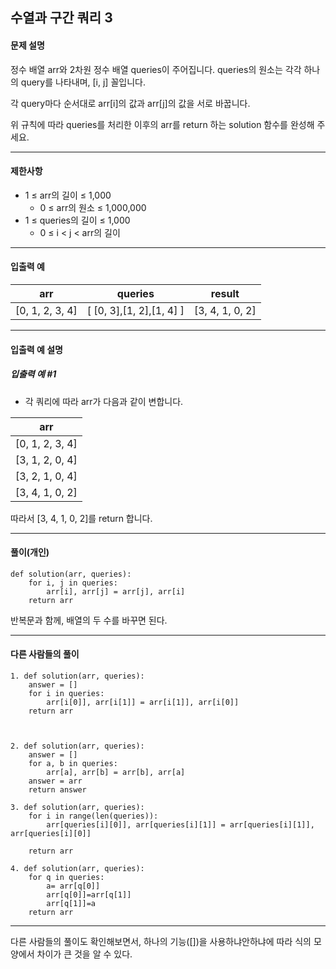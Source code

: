 ## 수열과 구간 쿼리 3

#### 문제 설명
정수 배열 arr와 2차원 정수 배열 queries이 주어집니다. queries의 원소는 각각 하나의 query를 나타내며, [i, j] 꼴입니다.

각 query마다 순서대로 arr[i]의 값과 arr[j]의 값을 서로 바꿉니다.

위 규칙에 따라 queries를 처리한 이후의 arr를 return 하는 solution 함수를 완성해 주세요.

---

#### 제한사항
- 1 ≤ arr의 길이 ≤ 1,000
    - 0 ≤ arr의 원소 ≤ 1,000,000
- 1 ≤ queries의 길이 ≤ 1,000
    - 0 ≤ i < j < arr의 길이

---

#### 입출력 예
| arr               | queries         | result       |
|-------------------|-----------------|--------------|
| [0, 1, 2, 3, 4]   | [ [0, 3],[1, 2],[1, 4] ] | [3, 4, 1, 0, 2] |



---
#### 입출력 예 설명
##### 입출력 예 #1

- 각 쿼리에 따라 arr가 다음과 같이 변합니다.

| arr               |
|-------------------|
| [0, 1, 2, 3, 4]   |
| [3, 1, 2, 0, 4]   |
| [3, 2, 1, 0, 4]   |
| [3, 4, 1, 0, 2]   |


따라서 [3, 4, 1, 0, 2]를 return 합니다.

----
#### 풀이(개인)
```
def solution(arr, queries):
    for i, j in queries:
        arr[i], arr[j] = arr[j], arr[i]
    return arr

```
반복문과 함께, 배열의 두 수를 바꾸면 된다.

---

#### 다른 사람들의 풀이

```
1. def solution(arr, queries):
    answer = []
    for i in queries:
        arr[i[0]], arr[i[1]] = arr[i[1]], arr[i[0]]
    return arr
    


2. def solution(arr, queries):
    answer = []
    for a, b in queries:
        arr[a], arr[b] = arr[b], arr[a]
    answer = arr
    return answer

3. def solution(arr, queries):
    for i in range(len(queries)):
        arr[queries[i][0]], arr[queries[i][1]] = arr[queries[i][1]], arr[queries[i][0]] 

    return arr

4. def solution(arr, queries):
    for q in queries:
        a= arr[q[0]]
        arr[q[0]]=arr[q[1]]
        arr[q[1]]=a
    return arr 
```

---
다른 사람들의 풀이도 확인해보면서, 하나의 기능([])을 사용하냐안하냐에 따라 식의 모양에서 차이가 큰 것을 알 수 있다.